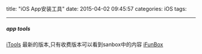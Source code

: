 title: "iOS App安装工具"
date: 2015-04-02 09:45:57
categories: iOS
tags:

----------
##### **app tools**
[iTools](http://www.itools.cn/) 最新的版本,只有收费版本可以看到sanbox中的内容
[iFunBox](http://www.i-funbox.com/ifunboxmac/) 
